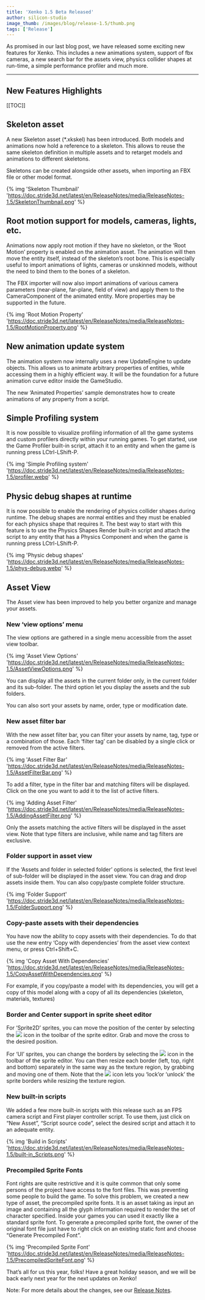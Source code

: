 ```yaml
---
title: 'Xenko 1.5 Beta Released'
author: silicon-studio
image_thumb: /images/blog/release-1.5/thumb.png
tags: ['Release']
---
```


As promised in our last blog post, we have released some exciting new features for Xenko. This includes a new animations system, support of fbx cameras, a new search bar for the assets view, physics collider shapes at run-time, a simple performance profiler and much more.

 ---
 
## New Features Highlights

[[TOC]]

## Skeleton asset

A new Skeleton asset (*.xkskel) has been introduced. Both models and animations now hold a reference to a skeleton. This allows to reuse the same skeleton definition in multiple assets and to retarget models and animations to different skeletons.

Skeletons can be created alongside other assets, when importing an FBX file or other model format.

{% img 'Skeleton Thumbnail' 'https://doc.stride3d.net/latest/en/ReleaseNotes/media/ReleaseNotes-1.5/SkeletonThumbnail.png' %}

## Root motion support for models, cameras, lights, etc.

Animations now apply root motion if they have no skeleton, or the ‘Root Motion’ property is enabled on the animation asset. The animation will then move the entity itself, instead of the skeleton’s root bone.
This is especially useful to import animations of lights, cameras or unskinned models, without the need to bind them to the bones of a skeleton.

The FBX importer will now also import animations of various camera parameters (near-plane, far-plane, field of view) and apply them to the CameraComponent of the animated entity. More properties may be supported in the future.

{% img 'Root Motion Property' 'https://doc.stride3d.net/latest/en/ReleaseNotes/media/ReleaseNotes-1.5/RootMotionProperty.png' %}

## New animation update system

The animation system now internally uses a new UpdateEngine to update objects. This allows us to animate arbitrary properties of entities, while accessing them in a highly efficient way.
It will be the foundation for a future animation curve editor inside the GameStudio.

The new ‘Animated Properties’ sample demonstrates how to create animations of any property from a script.


## Simple Profiling system
It is now possible to visualize profiling information of all the game systems and custom profilers directly within your running games.
To get started, use the Game Profiler built-in script, attach it to an entity and when the game is running press LCtrl-LShift-P.

{% img 'Simple Profiling system' 'https://doc.stride3d.net/latest/en/ReleaseNotes/media/ReleaseNotes-1.5/profiler.webp' %}

## Physic debug shapes at runtime
It is now possible to enable the rendering of physics collider shapes during runtime.
The debug shapes are normal entities and they must be enabled for each physics shape that requires it.
The best way to start with this feature is to use the Physics Shapes Render built-in script and attach the script to any entity that has a Physics Component and when the game is running press LCtrl-LShift-P.

{% img 'Physic debug shapes' 'https://doc.stride3d.net/latest/en/ReleaseNotes/media/ReleaseNotes-1.5/phys-debug.webp' %}

## Asset View

The Asset view has been improved to help you better organize and manage your assets.

### New ‘view options’ menu

The view options are gathered in a single menu accessible from the asset view toolbar.

{% img 'Asset View Options' 'https://doc.stride3d.net/latest/en/ReleaseNotes/media/ReleaseNotes-1.5/AssetViewOptions.png' %}

You can display all the assets in the current folder only, in the current folder and its sub-folder. The third option let you display the assets and the sub folders.

You can also sort your assets by name, order, type or modification date. 

### New asset filter bar

With the new asset filter bar, you can filter your assets by name, tag, type or a combination of those. Each ‘filter tag’ can be disabled by a single click or removed from the active filters.

{% img 'Asset Filter Bar' 'https://doc.stride3d.net/latest/en/ReleaseNotes/media/ReleaseNotes-1.5/AssetFilterBar.png' %}


To add a filter, type in the filter bar and matching filters will be displayed. Click on the one you want to add it to the list of active filters.

{% img 'Adding Asset Filter' 'https://doc.stride3d.net/latest/en/ReleaseNotes/media/ReleaseNotes-1.5/AddingAssetFilter.png' %}

Only the assets matching the active filters will be displayed in the asset view. Note that type filters are inclusive, while name and tag filters are exclusive.

### Folder support in asset view

If the ‘Assets and folder in selected folder’ options is selected, the first level of sub-folder will be displayed in the asset view. You can drag and drop assets inside them. You can also copy/paste complete folder structure.

{% img 'Folder Support' 'https://doc.stride3d.net/latest/en/ReleaseNotes/media/ReleaseNotes-1.5/FolderSupport.png' %}

### Copy-paste assets with their dependencies


You have now the ability to copy assets with their dependencies. To do that use the new entry ‘Copy with dependencies’ from the asset view context menu, or press Ctrl+Shift+C.

{% img 'Copy Asset With Dependencies' 'https://doc.stride3d.net/latest/en/ReleaseNotes/media/ReleaseNotes-1.5/CopyAssetWithDependencies.png' %}

For example, if you copy/paste a model with its dependencies, you will get a copy of this model along with a copy of all its dependencies (skeleton, materials, textures)

### Border and Center support in sprite sheet editor

For ‘Sprite2D’ sprites, you can move the position of the center by selecting the <img src="https://doc.stride3d.net/latest/en/ReleaseNotes/media/ReleaseNotes-1.5/SpriteCenterIcon.png" style="display: inline" /> icon in the toolbar of the sprite editor. Grab and move the cross to the desired position.

For ‘UI’ sprites, you can change the borders by selecting the <img src="https://doc.stride3d.net/latest/en/ReleaseNotes/media/ReleaseNotes-1.5/SpriteBorderIcon.png" style="display: inline" /> icon in the toolbar of the sprite editor. You can then resize each border (left, top, right and bottom) separately in the same way as the texture region, by grabbing and moving one of them. Note that the <img src="https://doc.stride3d.net/latest/en/ReleaseNotes/media/ReleaseNotes-1.5/SpriteBorderLockIcon.png" style="display: inline" /> icon lets you ‘lock’or ‘unlock’ the sprite borders while resizing the texture region.

### New built-in scripts

We added a few more built-in scripts with this release such as an FPS camera script and First player controller script. To use them, just click on “New Asset”, “Script source code”, select the desired script and attach it to an adequate entity.

{% img 'Build in Scripts' 'https://doc.stride3d.net/latest/en/ReleaseNotes/media/ReleaseNotes-1.5/built-in_Scripts.png' %}

### Precompiled Sprite Fonts

Font rights are quite restrictive and it is quite common that only some persons of the project have access to the font files. This was preventing some people to build the game. 
To solve this problem, we created a new type of asset, the precompiled sprite fonts. It is an asset taking as input an image and containing all the glyph information required to render the set of character specified. Inside your games you can used it exactly like a standard sprite font.
To generate a precompiled sprite font, the owner of the original font file just have to right click on an existing static font and choose “Generate Precompiled Font”.

{% img 'Precompiled Sprite Font' 'https://doc.stride3d.net/latest/en/ReleaseNotes/media/ReleaseNotes-1.5/PrecompiledSpriteFont.png' %}

That’s all for us this year, folks! Have a great holiday season, and we will be back early next year for the next updates on Xenko!

Note: For more details about the changes, see our [Release Notes](http://doc.stride3d.net/1.5/ReleaseNotes.html).